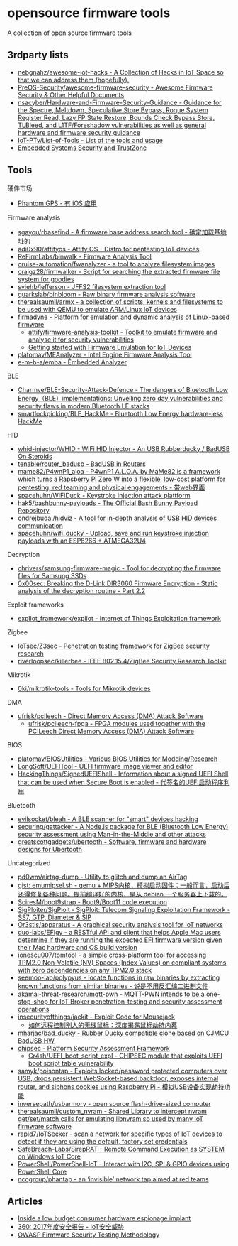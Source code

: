 # opensource firmware tools

A collection of open source firmware tools

## 3rdparty lists

* [nebgnahz/awesome-iot-hacks - A Collection of Hacks in IoT Space so that we can address them (hopefully).](https://github.com/nebgnahz/awesome-iot-hacks)
* [PreOS-Security/awesome-firmware-security - Awesome Firmware Security & Other Helpful Documents](https://github.com/PreOS-Security/awesome-firmware-security)
* [nsacyber/Hardware-and-Firmware-Security-Guidance - Guidance for the Spectre, Meltdown, Speculative Store Bypass, Rogue System Register Read, Lazy FP State Restore, Bounds Check Bypass Store, TLBleed, and L1TF/Foreshadow vulnerabilities as well as general hardware and firmware security guidance](https://github.com/nsacyber/Hardware-and-Firmware-Security-Guidance)
* [IoT-PTv/List-of-Tools - List of the tools and usage](https://github.com/IoT-PTv/List-of-Tools)
* [Embedded Systems Security and TrustZone](https://embeddedsecurity.io/)

## Tools

硬件市场

* [Phantom GPS - 有 iOS 应用](http://phantomgps.com/)

Firmware analysis

* [sgayou/rbasefind - A firmware base address search tool - 确定加载基地址的](https://github.com/sgayou/rbasefind)
* [adi0x90/attifyos - Attify OS - Distro for pentesting IoT devices](https://github.com/adi0x90/attifyos/)
* [ReFirmLabs/binwalk - Firmware Analysis Tool](https://github.com/ReFirmLabs/binwalk)
* [cruise-automation/fwanalyzer - a tool to analyze filesystem images](https://github.com/cruise-automation/fwanalyzer)
* [craigz28/firmwalker - Script for searching the extracted firmware file system for goodies](https://github.com/craigz28/firmwalker)
* [sviehb/jefferson - JFFS2 filesystem extraction tool](https://github.com/sviehb/jefferson)
* [quarkslab/binbloom - Raw binary firmware analysis software](https://github.com/quarkslab/binbloom)
* [therealsaumil/armx - a collection of scripts, kernels and filesystems to be used with QEMU to emulate ARM/Linux IoT devices](https://github.com/therealsaumil/armx)
* [firmadyne - Platform for emulation and dynamic analysis of Linux-based firmware](https://github.com/firmadyne/firmadyne)
  * [attify/firmware-analysis-toolkit - Toolkit to emulate firmware and analyse it for security vulnerabilities](https://github.com/attify/firmware-analysis-toolkit)
  * [Getting started with Firmware Emulation for IoT Devices](https://blog.attify.com/getting-started-with-firmware-emulation/)
* [platomav/MEAnalyzer - Intel Engine Firmware Analysis Tool](https://github.com/platomav/MEAnalyzer)
* [e-m-b-a/emba - Embedded Analyzer](https://github.com/e-m-b-a/emba)

BLE

* [Charmve/BLE-Security-Attack-Defence - The dangers of Bluetooth Low Energy（BLE）implementations: Unveiling zero day vulnerabilities and security flaws in modern Bluetooth LE stacks](https://github.com/Charmve/BLE-Security-Attack-Defence)
* [smartlockpicking/BLE_HackMe - Bluetooth Low Energy hardware-less HackMe](https://github.com/smartlockpicking/BLE_HackMe)

HID

* [whid-injector/WHID - WiFi HID Injector - An USB Rubberducky / BadUSB On Steroids](https://github.com/whid-injector/WHID)
* [tenable/router_badusb - BadUSB in Routers](https://github.com/tenable/router_badusb)
* [mame82/P4wnP1_aloa - P4wnP1 A.L.O.A. by MaMe82 is a framework which turns a Rapsberry Pi Zero W into a flexible, low-cost platform for pentesting, red teaming and physical engagements - 带web界面](https://github.com/mame82/P4wnP1_aloa)
* [spacehuhn/WiFiDuck - Keystroke injection attack plattform](https://github.com/spacehuhn/WiFiDuck)
* [hak5/bashbunny-payloads - The Official Bash Bunny Payload Repository](https://github.com/hak5/bashbunny-payloads)
* [ondrejbudai/hidviz - A tool for in-depth analysis of USB HID devices communication](https://github.com/ondrejbudai/hidviz)
* [spacehuhn/wifi_ducky - Upload, save and run keystroke injection payloads with an ESP8266 + ATMEGA32U4](https://github.com/spacehuhn/wifi_ducky)

Decryption

* [chrivers/samsung-firmware-magic - Tool for decrypting the firmware files for Samsung SSDs](https://github.com/chrivers/samsung-firmware-magic)
* [0x00sec: Breaking the D-Link DIR3060 Firmware Encryption - Static analysis of the decryption routine - Part 2.2](https://0x00sec.org/t/breaking-the-d-link-dir3060-firmware-encryption-static-analysis-of-the-decryption-routine-part-2-2/22260)

Exploit frameworks

* [expliot_framework/expliot - Internet of Things Exploitation framework](https://gitlab.com/expliot_framework/expliot)

Zigbee

* [IoTsec/Z3sec - Penetration testing framework for ZigBee security research](https://github.com/IoTsec/Z3sec)
* [riverloopsec/killerbee - IEEE 802.15.4/ZigBee Security Research Toolkit](https://github.com/riverloopsec/killerbee)

Mikrotik

* [0ki/mikrotik-tools - Tools for Mikrotik devices](https://github.com/0ki/mikrotik-tools)

DMA

* [ufrisk/pcileech - Direct Memory Access (DMA) Attack Software](https://github.com/ufrisk/pcileech/)
  * [ufrisk/pcileech-fpga - FPGA modules used together with the PCILeech Direct Memory Access (DMA) Attack Software](https://github.com/ufrisk/pcileech-fpga)

BIOS

* [platomav/BIOSUtilities - Various BIOS Utilities for Modding/Research](https://github.com/platomav/BIOSUtilities)
* [LongSoft/UEFITool - UEFI firmware image viewer and editor](https://github.com/LongSoft/UEFITool)
* [HackingThings/SignedUEFIShell - Information about a signed UEFI Shell that can be used when Secure Boot is enabled - 代签名的UEFI启动程序利用](https://github.com/HackingThings/SignedUEFIShell)

Bluetooth

* [evilsocket/bleah - A BLE scanner for "smart" devices hacking](https://github.com/evilsocket/bleah)
* [securing/gattacker - A Node.js package for BLE (Bluetooth Low Energy) security assessment using Man-in-the-Middle and other attacks](https://github.com/securing/gattacker)
* [greatscottgadgets/ubertooth - Software, firmware and hardware designs for Ubertooth](https://github.com/greatscottgadgets/ubertooth)

Uncategorized

* [pd0wm/airtag-dump - Utility to glitch and dump an AirTag](https://github.com/pd0wm/airtag-dump)
* [gist: emumipsel.sh - qemu + MIPS内核，模拟启动固件；一般而言，启动后还得修复各种问题。提前编译好的内核，是从 debian 一个服务器上下载的。](https://gist.github.com/CaledoniaProject/63de05140a96b595cee02b1ce03f24e2)
* [SciresM/boot9strap - Boot9/Boot11 code execution](https://github.com/SciresM/boot9strap)
* [SigPloiter/SigPloit - SigPloit: Telecom Signaling Exploitation Framework - SS7, GTP, Diameter & SIP](https://github.com/SigPloiter/SigPloit)
* [Or3stis/apparatus - A graphical security analysis tool for IoT networks](https://github.com/Or3stis/apparatus)
* [duo-labs/EFIgy - a RESTful API and client that helps Apple Mac users determine if they are running the expected EFI firmware version given their Mac hardware and OS build version](https://github.com/duo-labs/EFIgy)
* [ionescu007/tpmtool - a simple cross-platform tool for accessing TPM2.0 Non-Volatile (NV) Spaces (Index Values) on compliant systems, with zero dependencies on any TPM2.0 stack](https://github.com/ionescu007/tpmtool)
* [seemoo-lab/polypyus - locate functions in raw binaries by extracting known functions from similar binaries - 说是不用反汇编二进制文件](https://github.com/seemoo-lab/polypyus)
* [akamai-threat-research/mqtt-pwn - MQTT-PWN intends to be a one-stop-shop for IoT Broker penetration-testing and security assessment operations](https://github.com/akamai-threat-research/mqtt-pwn)
* [insecurityofthings/jackit - Exploit Code for Mousejack](https://github.com/insecurityofthings/jackit)
  * [如何远程控制别人的无线鼠标：深度揭露鼠标劫持内幕](https://www.anquanke.com/post/id/86784)
* [mharjac/bad_ducky - Rubber Ducky compatible clone based on CJMCU BadUSB HW](https://github.com/mharjac/bad_ducky)
* [chipsec - Platform Security Assessment Framework](https://github.com/chipsec/chipsec)
  * [Cr4sh/UEFI_boot_script_expl - CHIPSEC module that exploits UEFI boot script table vulnerability](https://github.com/Cr4sh/UEFI_boot_script_expl)
* [samyk/poisontap - Exploits locked/password protected computers over USB, drops persistent WebSocket-based backdoor, exposes internal router, and siphons cookies using Raspberry Pi - 模拟USB设备实现劫持功能](https://github.com/samyk/poisontap)
* [inversepath/usbarmory - open source flash-drive-sized computer](https://github.com/inversepath/usbarmory)
* [therealsaumil/custom_nvram - Shared Library to intercept nvram get/set/match calls for emulating libnvram.so used by many IoT firmware software](https://github.com/therealsaumil/custom_nvram)
* [rapid7/IoTSeeker - scan a network for specific types of IoT devices to detect if they are using the default, factory set credentials](https://github.com/rapid7/IoTSeeker)
* [SafeBreach-Labs/SirepRAT - Remote Command Execution as SYSTEM on Windows IoT Core](https://github.com/SafeBreach-Labs/SirepRAT)
* [PowerShell/PowerShell-IoT - Interact with I2C, SPI & GPIO devices using PowerShell Core](https://github.com/PowerShell/PowerShell-IoT)
* [nccgroup/phantap - an ‘invisible’ network tap aimed at red teams](https://github.com/nccgroup/phantap)

## Articles

* [Inside a low budget consumer hardware espionage implant](https://ha.cking.ch/s8_data_line_locator/)
* [360: 2017年度安全报告 - IoT安全威胁](https://cert.360.cn/report/detail?id=e4542a6c69e6b21b35b60659297acbd3)
* [OWASP Firmware Security Testing Methodology](https://scriptingxss.gitbook.io/firmware-security-testing-methodology/)

